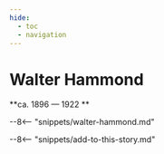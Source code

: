 ```yaml
---
hide:
  - toc
  - navigation 
---
```


# Walter Hammond

**ca. 1896 — 1922 **

--8<-- "snippets/walter-hammond.md"

--8<-- "snippets/add-to-this-story.md"
